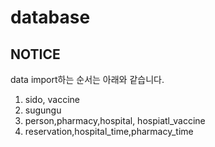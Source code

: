 # database
<h2>NOTICE</h2>

data import하는 순서는 아래와 같습니다.
1. sido, vaccine
2. sugungu
3. person,pharmacy,hospital, hospiatl_vaccine
4. reservation,hospital_time,pharmacy_time
